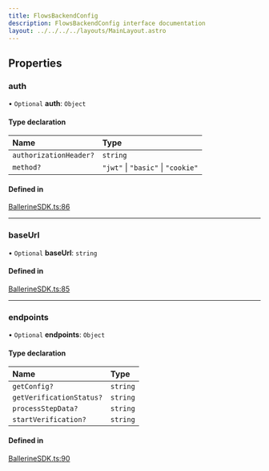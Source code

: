 ```yaml
---
title: FlowsBackendConfig
description: FlowsBackendConfig interface documentation
layout: ../../../../layouts/MainLayout.astro
---
```


## Properties

### auth

• `Optional` **auth**: `Object`

#### Type declaration

| Name                   | Type                               |
| :--------------------- | :--------------------------------- |
| `authorizationHeader?` | `string`                           |
| `method?`              | `"jwt"` \| `"basic"` \| `"cookie"` |

#### Defined in

[BallerineSDK.ts:86](https://github.com/ballerine-io/ballerine/blob/ec0b014/sdks/web-sdk/src/types/BallerineSDK.ts#L86)

---

### baseUrl

• `Optional` **baseUrl**: `string`

#### Defined in

[BallerineSDK.ts:85](https://github.com/ballerine-io/ballerine/blob/ec0b014/sdks/web-sdk/src/types/BallerineSDK.ts#L85)

---

### endpoints

• `Optional` **endpoints**: `Object`

#### Type declaration

| Name                     | Type     |
| :----------------------- | :------- |
| `getConfig?`             | `string` |
| `getVerificationStatus?` | `string` |
| `processStepData?`       | `string` |
| `startVerification?`     | `string` |

#### Defined in

[BallerineSDK.ts:90](https://github.com/ballerine-io/ballerine/blob/ec0b014/sdks/web-sdk/src/types/BallerineSDK.ts#L90)
